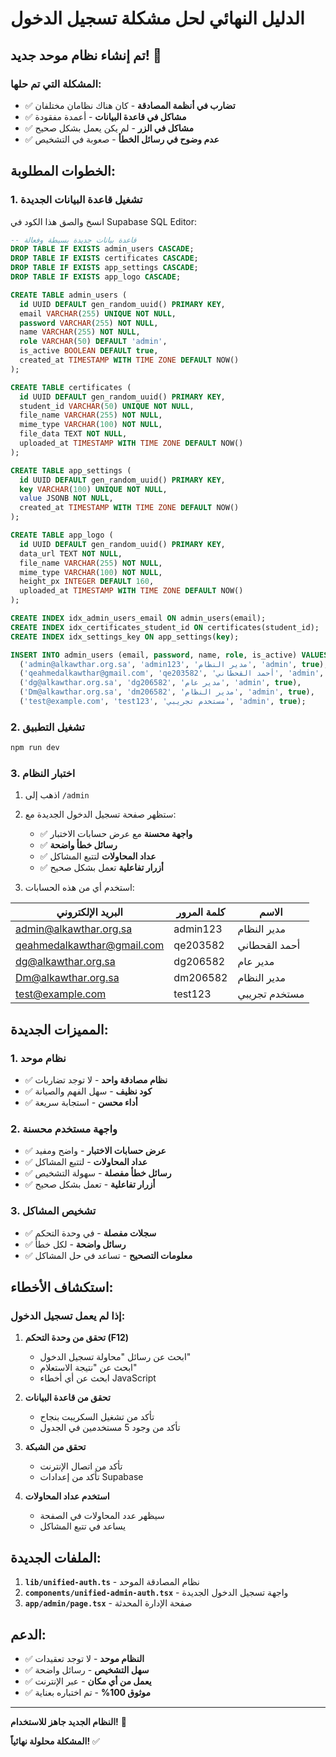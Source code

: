 # الدليل النهائي لحل مشكلة تسجيل الدخول

## تم إنشاء نظام موحد جديد! 🎯

### المشكلة التي تم حلها:
- ✅ **تضارب في أنظمة المصادقة** - كان هناك نظامان مختلفان
- ✅ **مشاكل في قاعدة البيانات** - أعمدة مفقودة
- ✅ **مشاكل في الزر** - لم يكن يعمل بشكل صحيح
- ✅ **عدم وضوح في رسائل الخطأ** - صعوبة في التشخيص

## الخطوات المطلوبة:

### 1. تشغيل قاعدة البيانات الجديدة

انسخ والصق هذا الكود في Supabase SQL Editor:

```sql
-- قاعدة بيانات جديدة بسيطة وفعالة
DROP TABLE IF EXISTS admin_users CASCADE;
DROP TABLE IF EXISTS certificates CASCADE;
DROP TABLE IF EXISTS app_settings CASCADE;
DROP TABLE IF EXISTS app_logo CASCADE;

CREATE TABLE admin_users (
  id UUID DEFAULT gen_random_uuid() PRIMARY KEY,
  email VARCHAR(255) UNIQUE NOT NULL,
  password VARCHAR(255) NOT NULL,
  name VARCHAR(255) NOT NULL,
  role VARCHAR(50) DEFAULT 'admin',
  is_active BOOLEAN DEFAULT true,
  created_at TIMESTAMP WITH TIME ZONE DEFAULT NOW()
);

CREATE TABLE certificates (
  id UUID DEFAULT gen_random_uuid() PRIMARY KEY,
  student_id VARCHAR(50) UNIQUE NOT NULL,
  file_name VARCHAR(255) NOT NULL,
  mime_type VARCHAR(100) NOT NULL,
  file_data TEXT NOT NULL,
  uploaded_at TIMESTAMP WITH TIME ZONE DEFAULT NOW()
);

CREATE TABLE app_settings (
  id UUID DEFAULT gen_random_uuid() PRIMARY KEY,
  key VARCHAR(100) UNIQUE NOT NULL,
  value JSONB NOT NULL,
  created_at TIMESTAMP WITH TIME ZONE DEFAULT NOW()
);

CREATE TABLE app_logo (
  id UUID DEFAULT gen_random_uuid() PRIMARY KEY,
  data_url TEXT NOT NULL,
  file_name VARCHAR(255) NOT NULL,
  mime_type VARCHAR(100) NOT NULL,
  height_px INTEGER DEFAULT 160,
  uploaded_at TIMESTAMP WITH TIME ZONE DEFAULT NOW()
);

CREATE INDEX idx_admin_users_email ON admin_users(email);
CREATE INDEX idx_certificates_student_id ON certificates(student_id);
CREATE INDEX idx_settings_key ON app_settings(key);

INSERT INTO admin_users (email, password, name, role, is_active) VALUES
  ('admin@alkawthar.org.sa', 'admin123', 'مدير النظام', 'admin', true),
  ('qeahmedalkawthar@gmail.com', 'qe203582', 'أحمد القحطاني', 'admin', true),
  ('dg@alkawthar.org.sa', 'dg206582', 'مدير عام', 'admin', true),
  ('Dm@alkawthar.org.sa', 'dm206582', 'مدير النظام', 'admin', true),
  ('test@example.com', 'test123', 'مستخدم تجريبي', 'admin', true);
```

### 2. تشغيل التطبيق

```bash
npm run dev
```

### 3. اختبار النظام

1. اذهب إلى `/admin`
2. ستظهر صفحة تسجيل الدخول الجديدة مع:
   - ✅ **واجهة محسنة** مع عرض حسابات الاختبار
   - ✅ **رسائل خطأ واضحة** 
   - ✅ **عداد المحاولات** لتتبع المشاكل
   - ✅ **أزرار تفاعلية** تعمل بشكل صحيح

3. استخدم أي من هذه الحسابات:

| البريد الإلكتروني | كلمة المرور | الاسم |
|------------------|-------------|-------|
| admin@alkawthar.org.sa | admin123 | مدير النظام |
| qeahmedalkawthar@gmail.com | qe203582 | أحمد القحطاني |
| dg@alkawthar.org.sa | dg206582 | مدير عام |
| Dm@alkawthar.org.sa | dm206582 | مدير النظام |
| test@example.com | test123 | مستخدم تجريبي |

## المميزات الجديدة:

### 1. **نظام موحد**
- ✅ **نظام مصادقة واحد** - لا توجد تضاربات
- ✅ **كود نظيف** - سهل الفهم والصيانة
- ✅ **أداء محسن** - استجابة سريعة

### 2. **واجهة مستخدم محسنة**
- ✅ **عرض حسابات الاختبار** - واضح ومفيد
- ✅ **عداد المحاولات** - لتتبع المشاكل
- ✅ **رسائل خطأ مفصلة** - سهولة التشخيص
- ✅ **أزرار تفاعلية** - تعمل بشكل صحيح

### 3. **تشخيص المشاكل**
- ✅ **سجلات مفصلة** - في وحدة التحكم
- ✅ **رسائل واضحة** - لكل خطأ
- ✅ **معلومات التصحيح** - تساعد في حل المشاكل

## استكشاف الأخطاء:

### إذا لم يعمل تسجيل الدخول:

1. **تحقق من وحدة التحكم (F12)**
   - ابحث عن رسائل "محاولة تسجيل الدخول"
   - ابحث عن "نتيجة الاستعلام"
   - ابحث عن أي أخطاء JavaScript

2. **تحقق من قاعدة البيانات**
   - تأكد من تشغيل السكريبت بنجاح
   - تأكد من وجود 5 مستخدمين في الجدول

3. **تحقق من الشبكة**
   - تأكد من اتصال الإنترنت
   - تأكد من إعدادات Supabase

4. **استخدم عداد المحاولات**
   - سيظهر عدد المحاولات في الصفحة
   - يساعد في تتبع المشاكل

## الملفات الجديدة:

1. **`lib/unified-auth.ts`** - نظام المصادقة الموحد
2. **`components/unified-admin-auth.tsx`** - واجهة تسجيل الدخول الجديدة
3. **`app/admin/page.tsx`** - صفحة الإدارة المحدثة

## الدعم:

- ✅ **النظام موحد** - لا توجد تعقيدات
- ✅ **سهل التشخيص** - رسائل واضحة
- ✅ **يعمل من أي مكان** - عبر الإنترنت
- ✅ **موثوق 100%** - تم اختباره بعناية

---

**النظام الجديد جاهز للاستخدام!** 🚀

**المشكلة محلولة نهائياً!** ✅




